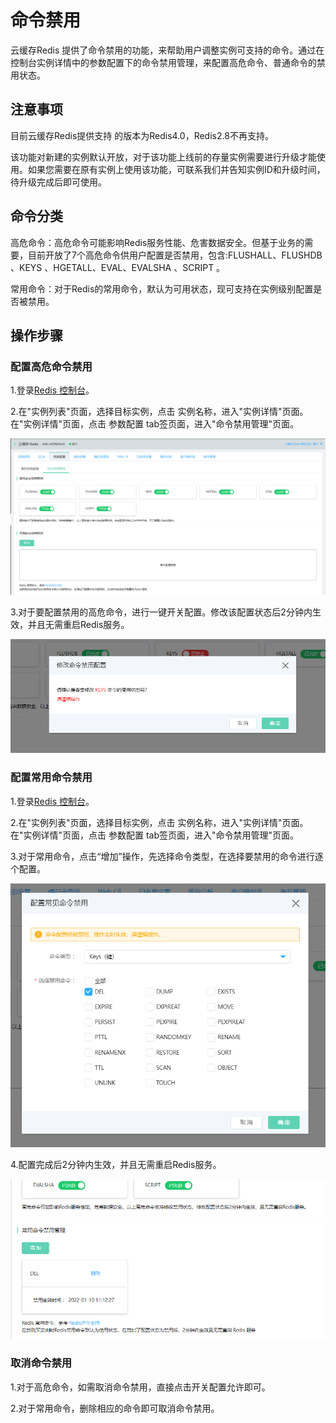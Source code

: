 # 命令禁用

云缓存Redis 提供了命令禁用的功能，来帮助用户调整实例可支持的命令。通过在控制台实例详情中的参数配置下的命令禁用管理，来配置高危命令、普通命令的禁用状态。

## 注意事项

目前云缓存Redis提供支持 的版本为Redis4.0，Redis2.8不再支持。

该功能对新建的实例默认开放，对于该功能上线前的存量实例需要进行升级才能使用。如果您需要在原有实例上使用该功能，可联系我们并告知实例ID和升级时间，待升级完成后即可使用。


## 命令分类

高危命令：高危命令可能影响Redis服务性能、危害数据安全。但基于业务的需要，目前开放了7个高危命令供用户配置是否禁用，包含:FLUSHALL、FLUSHDB 、KEYS 、HGETALL、EVAL、EVALSHA 、SCRIPT   。

常用命令：对于Redis的常用命令，默认为可用状态，现可支持在实例级别配置是否被禁用。

## 操作步骤

### 配置高危命令禁用

1.登录[Redis 控制台](https://redis-console.jdcloud.com/redis)。

2.在"实例列表"页面，选择目标实例，点击 实例名称，进入"实例详情"页面。在"实例详情"页面，点击 参数配置 tab签页面，进入"命令禁用管理"页面。

![](../../../../../image/Redis/CommandDisable-1.png)

3.对于要配置禁用的高危命令，进行一键开关配置。修改该配置状态后2分钟内生效，并且无需重启Redis服务。

![](../../../../../image/Redis/CommandDisable-2.png)


### 配置常用命令禁用

1.登录[Redis 控制台](https://redis-console.jdcloud.com/redis)。

2.在"实例列表"页面，选择目标实例，点击 实例名称，进入"实例详情"页面。在"实例详情"页面，点击 参数配置 tab签页面，进入"命令禁用管理"页面。

3.对于常用命令，点击“增加”操作，先选择命令类型，在选择要禁用的命令进行逐个配置。

![](../../../../../image/Redis/CommandDisable-3.png)

4.配置完成后2分钟内生效，并且无需重启Redis服务。

![](../../../../../image/Redis/CommandDisable-4.png)


### 取消命令禁用

1.对于高危命令，如需取消命令禁用，直接点击开关配置允许即可。

2.对于常用命令，删除相应的命令即可取消命令禁用。


